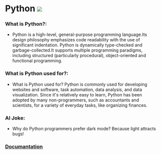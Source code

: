 # Python ![](https://www.tiobe.com/wp-content/themes/tiobe/tiobe-index/images/Python.png)
### What is Python?:
- Python is a high-level, general-purpose programming language.Its design philosophy emphasizes code readability with the use of significant indentation. Python is dynamically type-checked and garbage-collected.It supports multiple programming paradigms, including structured (particularly procedural), object-oriented and functional programming.

### What is Python used for?:
- What is Python used for? Python is commonly used for developing websites and software, task automation, data analysis, and data visualization. Since it's relatively easy to learn, Python has been adopted by many non-programmers, such as accountants and scientists, for a variety of everyday tasks, like organizing finances.

### AI Joke:
- Why do Python programmers prefer dark mode?  Because light attracts bugs!

### [Documantation](https://www.python.org/doc/)